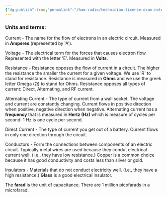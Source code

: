 ```yaml
---
{"dg-publish":true,"permalink":"/ham-radio/technician-license-exam-notes/electrical-priniciples/"}
---
```



### Units and terms:

Current - The name for the flow of electrons in an electric circuit.  Measured in **Amperes** (represented by 'A').

Voltage - The electrical term for the forces that causes electron flow.  Represented with the letter 'E'.  Measured in **Volts**.

Resistance - Resistance opposes the flow of current in a circuit.  The higher the resistance the smaller the current for a given voltage.  We use 'R' to stand for resistance.  Resistance is measured in **Ohms** and we use the greek letter Omega (Ω) to stand for Ohms.  Resistance opposes all types of current: Direct, Alternating, and RF current.

Alternating Current - The type of current from a wall socket.  The voltage and current are constantly changing.  Current flows in positive direction when positive, negative direction when negative.  Alternating current has a **frequency**  that is measured in **Hertz (Hz)** which is measure of cycles per second.  1 Hz is one cycle per second. 

Direct Current - The type of current you get out of a battery.  Current flows in only one direction through the circuit.

Conductors - Form the connections between components of an electric circuit.  Typically metal wires are used because they condut electrical current well.  (i.e., they have low resistance.)  Copper is a common choice because it has good conductivity and costs less than silver or gold.

Insulators - Materials that do not conduct electricity well.  (i.e., they have a high resistance.)  **Glass** is a good electrical insulator.

The **farad** is the unit of capacitance.  There are 1 million picofarads in a microfarad.